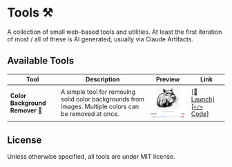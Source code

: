 # Tools ⚒️

A collection of small web-based tools and utilities. At least the first iteration of most / all of these is AI generated, usually via Claude Artifacts.

## Available Tools

| Tool | Description | Preview | Link |
|------|-------------|---------|------|
| **Color Background Remover** 🎨 | A simple tool for removing solid color backgrounds from images. Multiple colors can be removed at once. | [<img src="./color-bg-remover/screenshot.png" alt="Color Background Remover Screenshot" width="200">](https://simson.io/tools/color-bg-remover/) | [[🚀 Launch]](https://simson.io/tools/color-bg-remover/) [[`</>` Code]](./color-bg-remover/) |

## License

Unless otherwise specified, all tools are under MIT license.
